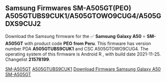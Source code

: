 <h2>Samsung Firmwares SM-A505GT(PEO) A505GTUBS9CUK1/A505GTOWO9CUG4/A505GDXS9CUJ2</h2>
Download the Samsung firmware for the ✅ <strong>Samsung Galaxy A50 </strong> ⭐ <strong>SM-A505GT</strong> with product code <strong>PEO</strong> <strong> from Peru</strong>. This firmware has version number PDA <strong>A505GTUBS9CUK1</strong> and CSC A505GTOWO9CUG4. The operating system of this firmware is Android R , with build date 2021-11-25. Changelist <strong>21578199</strong>.


[SM-A505GT](https://samfirm.shop/samsung/model/SM-A505GT)
[A505GTUBS9CUK1](https://samfirm.shop/samsung/pda/A505GTUBS9CUK1)
[Download Firmware Samsung Galaxy A50 SM-A505GT](https://samfirm.shop/samsung/firmware/477257)
